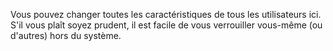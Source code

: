 Vous pouvez changer toutes les caractéristiques de tous les utilisateurs ici. S'il vous plaît soyez prudent, il est facile de vous verrouiller vous-même (ou d'autres) hors du système.